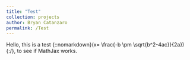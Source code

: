 ```yaml
---
title: "Test"
collection: projects
author: Bryan Catanzaro
permalink: /Test
---
```

<script src='https://cdnjs.cloudflare.com/ajax/libs/mathjax/2.7.5/MathJax.js?config=TeX-MML-AM_CHTML' async></script>

Hello, this is a test {::nomarkdown}\(x= \frac{-b \pm \sqrt{b^2-4ac}}{2a}\){:/}, to see if MathJax works.
